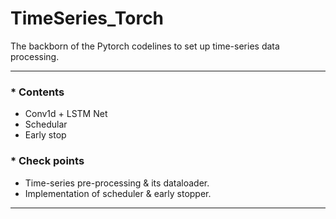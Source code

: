 # TimeSeries_Torch    

The backborn of the Pytorch codelines to set up time-series data processing.

---
### * Contents        
- Conv1d + LSTM Net
- Schedular    
- Early stop

### * Check points    
- Time-series pre-processing & its dataloader.           
- Implementation of scheduler & early stopper.    

---
